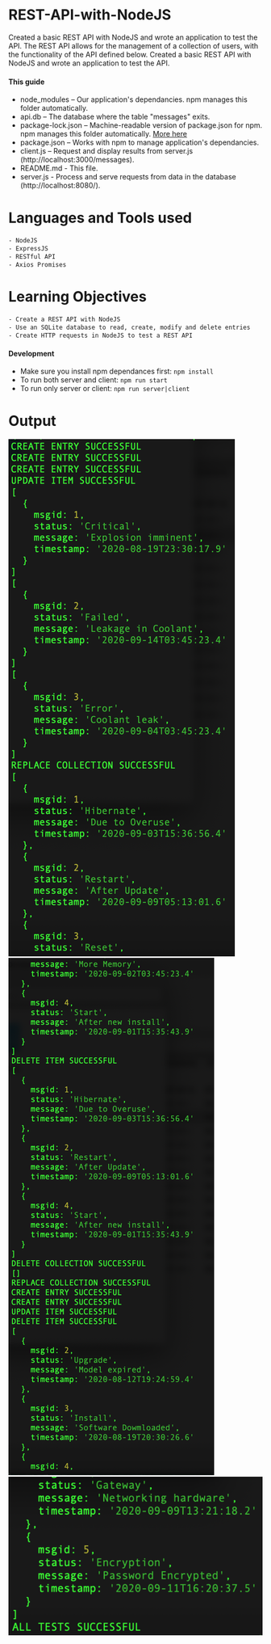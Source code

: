 # REST-API-with-NodeJS
Created a basic REST API with NodeJS and wrote an application to test the API. The REST API allows for the management of a collection of users, with the functionality of the API defined below. Created a basic REST API with NodeJS and wrote an application to test the API.

#### This guide

* node_modules – Our application's dependancies. npm manages this folder automatically.
* api.db – The database where the table "messages" exits.
* package-lock.json – Machine-readable version of package.json for npm. npm manages this folder automatically. [More here](https://docs.npmjs.com/configuring-npm/package-lock-json.html#:~:text=Description,regardless%20of%20intermediate%20dependency%20updates.)
* package.json – Works with npm to manage application's dependancies.
* client.js – Request and display results from server.js (http://localhost:3000/messages).
* README.md - This file.
* server.js - Process and serve requests from data in the database  (http://localhost:8080/).


# Languages and Tools used
    - NodeJS
    - ExpressJS
    - RESTful API
    - Axios Promises
 
 # Learning Objectives
    - Create a REST API with NodeJS
    - Use an SQLite database to read, create, modify and delete entries
    - Create HTTP requests in NodeJS to test a REST API
    
#### Development
* Make sure you install npm dependances first: `npm install`
* To run both server and client: `npm run start`
* To run only server or client: `npm run server|client`

# Output

![alt text](https://github.com/prerakpatelca/REST-API-with-NodeJS/blob/main/Screen%20Shot%202021-01-03%20at%2010.18.07%20AM.png)
![alt text](https://github.com/prerakpatelca/REST-API-with-NodeJS/blob/main/Screen%20Shot%202021-01-03%20at%2010.18.54%20AM.png)
![alt text](https://github.com/prerakpatelca/REST-API-with-NodeJS/blob/main/Screen%20Shot%202021-01-03%20at%2010.19.34%20AM.png)
